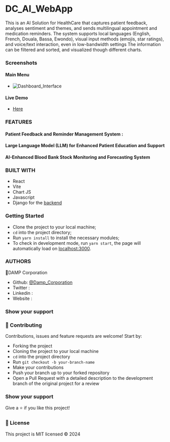 # DC_AI_WebApp

This is an AI Solution for HealthCare that captures patient feedback, analyses sentiment and themes, and sends multilingual appointment and medication reminders. The system supports local languages (English, French, Douala, Bassa, Ewondo), visual input methods (emojis, star ratings), and voice/text interaction, even in low-bandwidth settings The information can be filtered and sorted, and visualized though different charts.

### Screenshots

#### Main Menu

- ![Dashboard_Interface](./screenshotOne.png)

#### Live Demo

- [Here](https://dampai.netlify.app/)

### FEATURES

#### Patient Feedback and Reminder Management System :

#### Large Language Model (LLM) for Enhanced Patient Education and Support

#### AI-Enhanced Blood Bank Stock Monitoring and Forecasting System

### BUILT WITH

- React
- Vite
- Chart JS
- Javascript
- Django for the [backend](https://www.djangoproject.com/)

### Getting Started

- Clone the project to your local machine;
- `cd` into the project directory;
- Run `yarn install` to install the necessary modules;
- To check in development mode, run `yarn start`, the page will automatically load on [localhost:3000](localhost:3000).

### AUTHORS

👤DAMP Corporation

- Github: [@Damp_Corporation](https://github.com/Damp-Corporation/DC_AI_WebApp)
- Twitter :
- Linkedin :
- Website :

### Show your support

### 🤝 Contributing

Contributions, issues and feature requests are welcome! Start by:

- Forking the project
- Cloning the project to your local machine
- `cd` into the project directory
- Run `git checkout -b your-branch-name`
- Make your contributions
- Push your branch up to your forked repository
- Open a Pull Request with a detailed description to the development branch of the original project for a review

### Show your support

Give a ⭐️ if you like this project!

### 📝 License

This project is MIT licensed © 2024
